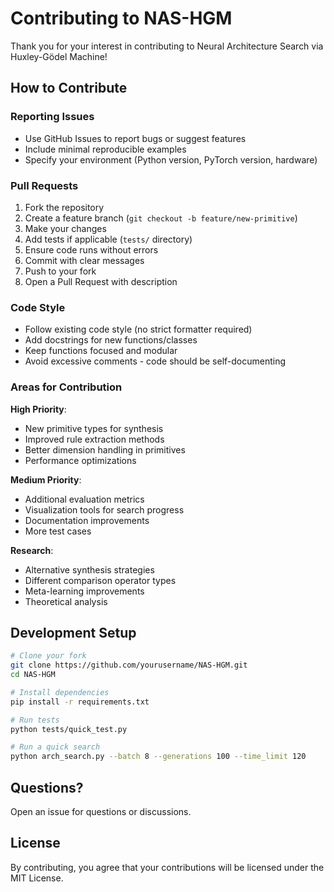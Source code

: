 # Contributing to NAS-HGM

Thank you for your interest in contributing to Neural Architecture Search via Huxley-Gödel Machine!

## How to Contribute

### Reporting Issues

- Use GitHub Issues to report bugs or suggest features
- Include minimal reproducible examples
- Specify your environment (Python version, PyTorch version, hardware)

### Pull Requests

1. Fork the repository
2. Create a feature branch (`git checkout -b feature/new-primitive`)
3. Make your changes
4. Add tests if applicable (`tests/` directory)
5. Ensure code runs without errors
6. Commit with clear messages
7. Push to your fork
8. Open a Pull Request with description

### Code Style

- Follow existing code style (no strict formatter required)
- Add docstrings for new functions/classes
- Keep functions focused and modular
- Avoid excessive comments - code should be self-documenting

### Areas for Contribution

**High Priority**:
- New primitive types for synthesis
- Improved rule extraction methods
- Better dimension handling in primitives
- Performance optimizations

**Medium Priority**:
- Additional evaluation metrics
- Visualization tools for search progress
- Documentation improvements
- More test cases

**Research**:
- Alternative synthesis strategies
- Different comparison operator types
- Meta-learning improvements
- Theoretical analysis

## Development Setup

```bash
# Clone your fork
git clone https://github.com/yourusername/NAS-HGM.git
cd NAS-HGM

# Install dependencies
pip install -r requirements.txt

# Run tests
python tests/quick_test.py

# Run a quick search
python arch_search.py --batch 8 --generations 100 --time_limit 120
```

## Questions?

Open an issue for questions or discussions.

## License

By contributing, you agree that your contributions will be licensed under the MIT License.
